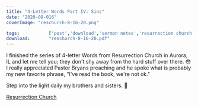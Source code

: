 ```yaml
---
title: "4-Letter Words Part IV: Sins"
date: "2020-08-016"
coverImage: "reschurch-8-16-20.png"

tags:           ['post','download','sermon notes','resurrection church','bryan shore']
download:       "reschurch-8-16-20.pdf"
---
```


 I finished the series of 4-letter Words from Resurrection Church in Aurora, IL and let me tell you; they don't shy away from the hard stuff over there. 😳 I really appreciated Pastor Bryans preaching and he spoke what is probably my new favorite phrase, "I've read the book, we're not ok." 

Step into the light daily my brothers and sisters. 🙌

[Resurrection Church](http://reschurch.net)
